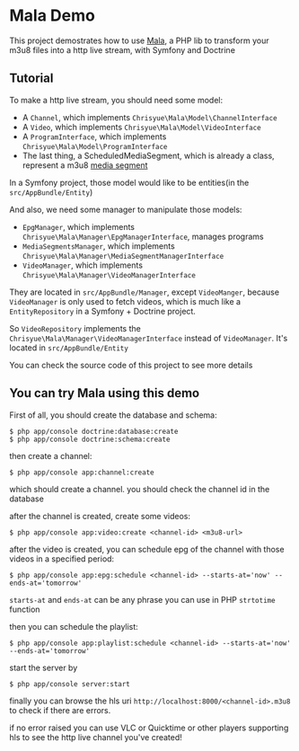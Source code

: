 Mala Demo
=========

This project demostrates how to use [Mala](https://github.com/chrisyue/mala),
a PHP lib to transform your m3u8 files into a http live stream, with Symfony and Doctrine

Tutorial
--------

To make a http live stream, you should need some model:

- A `Channel`, which implements `Chrisyue\Mala\Model\ChannelInterface`
- A `Video`, which implements `Chrisyue\Mala\Model\VideoInterface`
- A `ProgramInterface`, which implements `Chrisyue\Mala\Model\ProgramInterface`
- The last thing, a ScheduledMediaSegment, which is already a class, represent a m3u8 [media segment](https://tools.ietf.org/html/draft-pantos-http-live-streaming-18#page-5)

In a Symfony project, those model would like to be entities(in the `src/AppBundle/Entity`)

And also, we need some manager to manipulate those models:

- `EpgManager`, which implements `Chrisyue\Mala\Manager\EpgManagerInterface`, manages programs
- `MediaSegmentsManager`, which implements `Chrisyue\Mala\Manager\MediaSegmentManagerInterface`
- `VideoManager`, which implements `Chrisyue\Mala\Manager\VideoManagerInterface`

They are located in `src/AppBundle/Manager`, except `VideoManger`,
because `VideoManager` is only used to fetch videos, which is much like a `EntityRepository` in
a Symfony + Doctrine project.

So `VideoRepository` implements the `Chrisyue\Mala\Manager\VideoManagerInterface`
instead of `VideoManager`. It's located in `src/AppBundle/Entity`

You can check the source code of this project to see more details

You can try Mala using this demo
--------------------------------

First of all, you should create the database and schema:

```
$ php app/console doctrine:database:create
$ php app/console doctrine:schema:create
```

then create a channel:

```
$ php app/console app:channel:create
```

which should create a channel. you should check the channel id in the database

after the channel is created, create some videos:

```
$ php app/console app:video:create <channel-id> <m3u8-url>
```

after the video is created, you can schedule epg of the channel with those videos in a specified period:

```
$ php app/console app:epg:schedule <channel-id> --starts-at='now' --ends-at='tomorrow'
```

`starts-at` and `ends-at` can be any phrase you can use in PHP `strtotime` function

then you can schedule the playlist:

```
$ php app/console app:playlist:schedule <channel-id> --starts-at='now' --ends-at='tomorrow'
```

start the server by

```
$ php app/console server:start
```

finally you can browse the hls uri `http://localhost:8000/<channel-id>.m3u8` to check if there are errors.

if no error raised you can use VLC or Quicktime or other players supporting hls to see the http live channel you've created!
